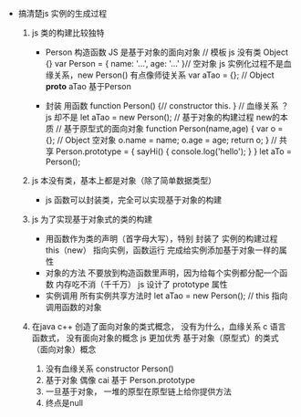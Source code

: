 - 搞清楚js 实例的生成过程
    1. js 类的构建比较独特
        - Person 构造函数
            JS 是基于对象的面向对象
            // 模板 js 没有类 Object {}
            var Person = {
                name: '...',
                age: '...'
            }// 空对象
            js 实例化过程不是血缘关系，new Person()
            有点像师徒关系 
            var aTao = {}; // Object __proto__
            aTao 基于Person     

        - 封装 用函数
            function Person() {// constructor
                this.
            }
            // 血缘关系 ？ js 却不是
            let aTao = new Person();
            // 基于对象的构建过程 new的本质
            // 基于原型式的面向对象
            function Person(name,age) {
                var o = {}; // Object 空对象 
                o.name = name;
                o.age = age;
                return o;
            }
            // 共享
            Person.prototype = {
                sayHi() {
                    console.log('hello');
                }
            }
            let aTo = Person();
    2. js 本没有类，基本上都是对象（除了简单数据类型）
        - js 函数可以封装类，完全可以实现基于对象的构建


    3. js 为了实现基于对象式的类的构建
        - 用函数作为类的声明（首字母大写），特别
            封装了 实例的构建过程
            this（new） 指向实例，函数运行 完成给实例添加基于对象一样的属性
        - 对象的方法 不要放到构造函数里声明，因为给每个实例都分配一个函数
            内存吃不消（千千万）
            js 设计了 prototype 属性
        - 实例调用 所有实例共享方法时
            let aTao = new Person(); // this 指向 调用函数的对象

    4. 在java c++  创造了面向对象的类式概念， 没有为什么，血缘关系 
        c 语言  函数式， 没有面向对象的概念
        js 更加优秀  基于对象（原型式）的类式（面向对象）概念
        1. 没有血缘关系 
            constructor Person() 
        2. 基于对象   偶像
            cai 基于 Person.prototype 
        3. 一旦基于对象， 一堆的原型在原型链上给你提供方法 
        4. 终点是null     
